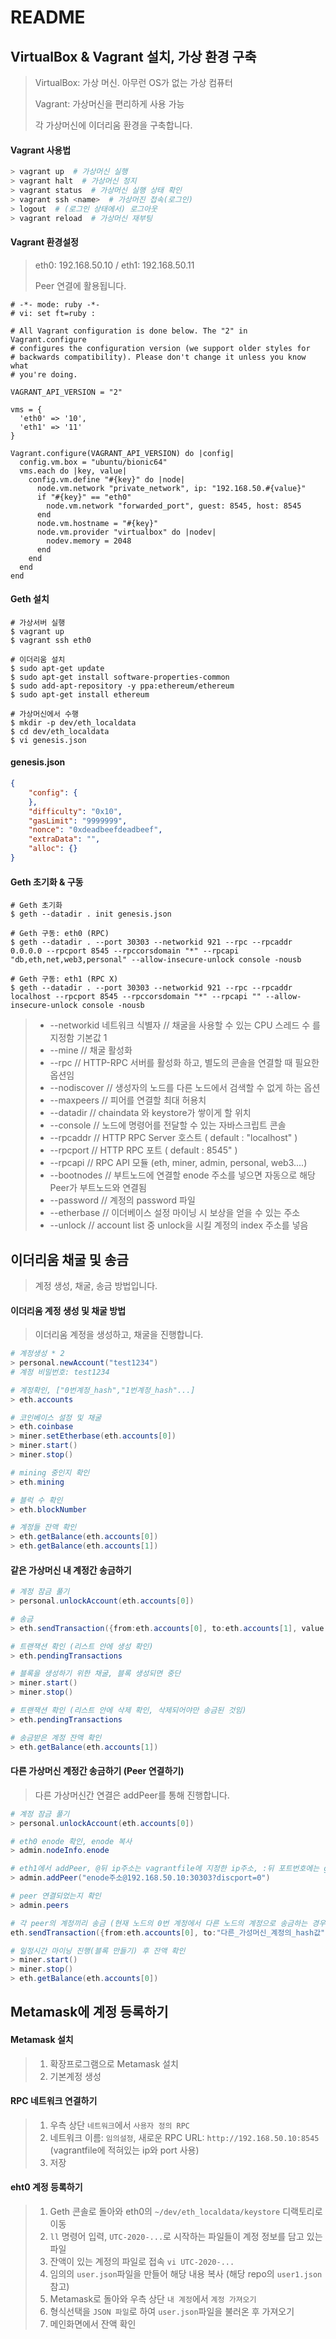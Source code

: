 # README





## VirtualBox & Vagrant 설치, 가상 환경 구축

> VirtualBox: 가상 머신. 아무런 OS가 없는 가상 컴퓨터
>
> Vagrant: 가상머신을 편리하게 사용 가능
>
> 각 가상머신에 이더리움 환경을 구축합니다.



#### Vagrant 사용법

```powershell
> vagrant up  # 가상머신 실행
> vagrant halt  # 가상머신 정지
> vagrant status  # 가상머신 실행 상태 확인
> vagrant ssh <name>  # 가상머진 접속(로그인)
> logout  # (로그인 상태에서) 로그아웃
> vagrant reload  # 가상머신 재부팅
```



#### Vagrant 환경설정

> eth0: 192.168.50.10 / eth1: 192.168.50.11
>
> Peer 연결에 활용됩니다.

```
# -*- mode: ruby -*-
# vi: set ft=ruby :

# All Vagrant configuration is done below. The "2" in Vagrant.configure
# configures the configuration version (we support older styles for
# backwards compatibility). Please don't change it unless you know what
# you're doing.

VAGRANT_API_VERSION = "2"

vms = {
  'eth0' => '10',
  'eth1' => '11'
}

Vagrant.configure(VAGRANT_API_VERSION) do |config|
  config.vm.box = "ubuntu/bionic64"
  vms.each do |key, value|
    config.vm.define "#{key}" do |node|
      node.vm.network "private_network", ip: "192.168.50.#{value}"
      if "#{key}" == "eth0"
        node.vm.network "forwarded_port", guest: 8545, host: 8545
      end
      node.vm.hostname = "#{key}"
      node.vm.provider "virtualbox" do |nodev|
        nodev.memory = 2048
      end
    end
  end
end
```



#### Geth 설치

```shell
# 가상서버 실행
$ vagrant up
$ vagrant ssh eth0

# 이더리움 설치
$ sudo apt-get update
$ sudo apt-get install software-properties-common
$ sudo add-apt-repository -y ppa:ethereum/ethereum
$ sudo apt-get install ethereum

# 가상머신에서 수행
$ mkdir -p dev/eth_localdata
$ cd dev/eth_localdata
$ vi genesis.json
```



#### genesis.json

```json
{ 
    "config": {
    },
    "difficulty": "0x10",
    "gasLimit": "9999999",
    "nonce": "0xdeadbeefdeadbeef",
    "extraData": "",
    "alloc": {}
}
```



#### Geth 초기화 & 구동

```shell
# Geth 초기화
$ geth --datadir . init genesis.json

# Geth 구동: eth0 (RPC)
$ geth --datadir . --port 30303 --networkid 921 --rpc --rpcaddr 0.0.0.0 --rpcport 8545 --rpccorsdomain "*" --rpcapi "db,eth,net,web3,personal" --allow-insecure-unlock console -nousb

# Geth 구동: eth1 (RPC X)
$ geth --datadir . --port 30303 --networkid 921 --rpc --rpcaddr localhost --rpcport 8545 --rpccorsdomain "*" --rpcapi "" --allow-insecure-unlock console -nousb
```

>- --networkid 네트워크 식별자 // 채굴을 사용할 수 있는 CPU 스레드 수 를 지정함 기본값 1
>- --mine // 채굴 활성화
>- --rpc // HTTP-RPC 서버를 활성화 하고, 별도의 콘솔을 연결할 때 필요한 옵션임
>- --nodiscover // 생성자의 노드를 다른 노드에서 검색할 수 없게 하는 옵션
>- --maxpeers // 피어를 연결할 최대 허용치
>- --datadir // chaindata 와 keystore가 쌓이게 할 위치
>- --console // 노드에 명령어를 전달할 수 있는 자바스크립트 콘솔
>- --rpcaddr // HTTP RPC Server 호스트 ( default : "localhost" )
>- --rpcport // HTTP RPC 포트 ( default : 8545" )
>- --rpcapi // RPC API 모듈 (eth, miner, admin, personal, web3....)
>- --bootnodes // 부트노드에 연결할 enode 주소를 넣으면 자동으로 해당 Peer가 부트노드와 연결됨
>- --password // 계정의 password 파일
>- --etherbase // 이더베이스 설정 마이닝 시 보상을 얻을 수 있는 주소
>- --unlock // account list 중 unlock을 시킬 계정의 index 주소를 넣음
>





## 이더리움 채굴 및 송금

> 계정 생성, 채굴, 송금 방법입니다.



#### 이더리움 계정 생성 및 채굴 방법

> 이더리움 계정을 생성하고, 채굴을 진행합니다. 

```powershell
# 계정생성 * 2
> personal.newAccount("test1234")
# 계정 비밀번호: test1234

# 계정확인, ["0번계정_hash","1번계정_hash"...]
> eth.accounts

# 코인베이스 설정 및 채굴
> eth.coinbase
> miner.setEtherbase(eth.accounts[0])
> miner.start()
> miner.stop()

# mining 중인지 확인
> eth.mining

# 블럭 수 확인
> eth.blockNumber

# 계정들 잔액 확인
> eth.getBalance(eth.accounts[0])
> eth.getBalance(eth.accounts[1])
```



#### 같은 가상머신 내 계정간 송금하기

```powershell
# 계정 잠금 풀기
> personal.unlockAccount(eth.accounts[0])

# 송금
> eth.sendTransaction({from:eth.accounts[0], to:eth.accounts[1], value:web3.toWei(5,"ether")})

# 트랜잭션 확인 (리스트 안에 생성 확인)
> eth.pendingTransactions

# 블록을 생성하기 위한 채굴, 블록 생성되면 중단
> miner.start()
> miner.stop()

# 트랜잭션 확인 (리스트 안에 삭제 확인, 삭제되어야만 송금된 것임)
> eth.pendingTransactions

# 송금받은 계정 잔액 확인
> eth.getBalance(eth.accounts[1])
```





#### 다른 가상머신 계정간 송금하기 (Peer 연결하기)

> 다른 가상머신간 연결은 addPeer를 통해 진행합니다.

```powershell
# 계정 잠금 풀기
> personal.unlockAccount(eth.accounts[0])

# eth0 enode 확인, enode 복사
> admin.nodeInfo.enode

# eth1에서 addPeer, @뒤 ip주소는 vagrantfile에 지정한 ip주소, :뒤 포트번호에는 geth 실행한 포트번호 
> admin.addPeer("enode주소@192.168.50.10:30303?discport=0")

# peer 연결되었는지 확인
> admin.peers

# 각 peer의 계정끼리 송금 (현재 노드의 0번 계정에서 다른 노드의 계정으로 송금하는 경우)
eth.sendTransaction({from:eth.accounts[0], to:"다른_가성머신_계정의_hash값", value:web3.toWei(5,"ether")})

# 일정시간 마이닝 진행(블록 만들기) 후 잔액 확인
> miner.start()
> miner.stop()
> eth.getBalance(eth.accounts[0])
```





## Metamask에 계정 등록하기



#### Metamask 설치

> 1. 확장프로그램으로 Metamask 설치
> 2. 기본계정 생성



#### RPC 네트워크 연결하기

> 1. 우측 상단 `네트워크`에서 `사용자 정의 RPC`
> 2. 네트워크 이름: `임의설정`, 새로운 RPC URL: `http://192.168.50.10:8545` 
>    (vagrantfile에 적혀있는 ip와 port 사용)
> 3. 저장



#### eht0 계정 등록하기

> 1. Geth 콘솔로 돌아와 eth0의 `~/dev/eth_localdata/keystore` 디랙토리로 이동
> 2. `ll` 명령어 입력, `UTC-2020-...`로 시작하는 파일들이 계정 정보를 담고 있는 파일
> 3. 잔액이 있는 계정의 파일로 접속 `vi UTC-2020-...`
> 4. 임의의 `user.json`파일을 만들어 해당 내용 복사 (해당 repo의 `user1.json` 참고)
> 5. Metamask로 돌아와 우측 상단 `내 계정`에서 `계정 가져오기`
> 6. 형식선택을 `JSON 파일`로 하여 `user.json`파일을 불러온 후 가져오기
> 7. 메인화면에서 잔액 확인









